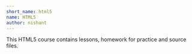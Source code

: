 ```yaml
---
short_name: html5
name: HTML5
author: nishant
---
```

This HTML5 course contains lessons, homework for practice and source files.